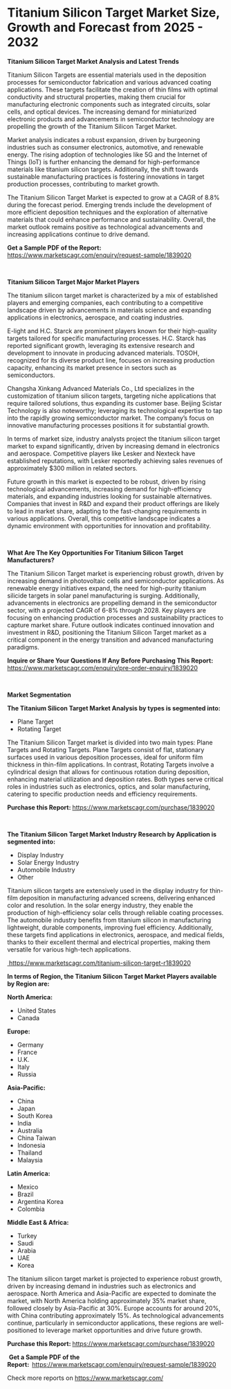 <p><h1>Titanium Silicon Target Market Size, Growth and Forecast from 2025 - 2032</h1></p><p><strong>Titanium Silicon Target Market Analysis and Latest Trends</strong></p>
<p><p>Titanium Silicon Targets are essential materials used in the deposition processes for semiconductor fabrication and various advanced coating applications. These targets facilitate the creation of thin films with optimal conductivity and structural properties, making them crucial for manufacturing electronic components such as integrated circuits, solar cells, and optical devices. The increasing demand for miniaturized electronic products and advancements in semiconductor technology are propelling the growth of the Titanium Silicon Target Market.</p><p>Market analysis indicates a robust expansion, driven by burgeoning industries such as consumer electronics, automotive, and renewable energy. The rising adoption of technologies like 5G and the Internet of Things (IoT) is further enhancing the demand for high-performance materials like titanium silicon targets. Additionally, the shift towards sustainable manufacturing practices is fostering innovations in target production processes, contributing to market growth.</p><p>The Titanium Silicon Target Market is expected to grow at a CAGR of 8.8% during the forecast period. Emerging trends include the development of more efficient deposition techniques and the exploration of alternative materials that could enhance performance and sustainability. Overall, the market outlook remains positive as technological advancements and increasing applications continue to drive demand.</p></p>
<p><strong>Get a Sample PDF of the Report:&nbsp;</strong> <a href="https://www.marketscagr.com/enquiry/request-sample/1839020?utm_campaign=3546&utm_medium=2&utm_source=Github&utm_content=ia&utm_term=03042025&utm_id=titanium-silicon-target">https://www.marketscagr.com/enquiry/request-sample/1839020</a></p>
<p>&nbsp;</p>
<p><strong>Titanium Silicon Target Major Market Players</strong></p>
<p><p>The titanium silicon target market is characterized by a mix of established players and emerging companies, each contributing to a competitive landscape driven by advancements in materials science and expanding applications in electronics, aerospace, and coating industries.</p><p>E-light and H.C. Starck are prominent players known for their high-quality targets tailored for specific manufacturing processes. H.C. Starck has reported significant growth, leveraging its extensive research and development to innovate in producing advanced materials. TOSOH, recognized for its diverse product line, focuses on increasing production capacity, enhancing its market presence in sectors such as semiconductors.</p><p>Changsha Xinkang Advanced Materials Co., Ltd specializes in the customization of titanium silicon targets, targeting niche applications that require tailored solutions, thus expanding its customer base. Beijing Scistar Technology is also noteworthy; leveraging its technological expertise to tap into the rapidly growing semiconductor market. The company’s focus on innovative manufacturing processes positions it for substantial growth.</p><p>In terms of market size, industry analysts project the titanium silicon target market to expand significantly, driven by increasing demand in electronics and aerospace. Competitive players like Lesker and Nexteck have established reputations, with Lesker reportedly achieving sales revenues of approximately $300 million in related sectors.</p><p>Future growth in this market is expected to be robust, driven by rising technological advancements, increasing demand for high-efficiency materials, and expanding industries looking for sustainable alternatives. Companies that invest in R&D and expand their product offerings are likely to lead in market share, adapting to the fast-changing requirements in various applications. Overall, this competitive landscape indicates a dynamic environment with opportunities for innovation and profitability.</p></p>
<p>&nbsp;</p>
<p><strong>What Are The Key Opportunities For Titanium Silicon Target Manufacturers?</strong></p>
<p><p>The Titanium Silicon Target market is experiencing robust growth, driven by increasing demand in photovoltaic cells and semiconductor applications. As renewable energy initiatives expand, the need for high-purity titanium silicide targets in solar panel manufacturing is surging. Additionally, advancements in electronics are propelling demand in the semiconductor sector, with a projected CAGR of 6-8% through 2028. Key players are focusing on enhancing production processes and sustainability practices to capture market share. Future outlook indicates continued innovation and investment in R&D, positioning the Titanium Silicon Target market as a critical component in the energy transition and advanced manufacturing paradigms.</p></p>
<p><strong>Inquire or Share Your Questions If Any Before Purchasing This Report:</strong> <a href="https://www.marketscagr.com/enquiry/pre-order-enquiry/1839020?utm_campaign=3546&utm_medium=2&utm_source=Github&utm_content=ia&utm_term=03042025&utm_id=titanium-silicon-target">https://www.marketscagr.com/enquiry/pre-order-enquiry/1839020</a></p>
<p>&nbsp;</p>
<p><strong>Market Segmentation</strong></p>
<p><strong>The Titanium Silicon Target Market Analysis by types is segmented into:</strong></p>
<p><ul><li>Plane Target</li><li>Rotating Target</li></ul></p>
<p><p>The Titanium Silicon Target market is divided into two main types: Plane Targets and Rotating Targets. Plane Targets consist of flat, stationary surfaces used in various deposition processes, ideal for uniform film thickness in thin-film applications. In contrast, Rotating Targets involve a cylindrical design that allows for continuous rotation during deposition, enhancing material utilization and deposition rates. Both types serve critical roles in industries such as electronics, optics, and solar manufacturing, catering to specific production needs and efficiency requirements.</p></p>
<p><strong>Purchase this Report:&nbsp;</strong><a href="https://www.marketscagr.com/purchase/1839020?utm_campaign=3546&utm_medium=2&utm_source=Github&utm_content=ia&utm_term=03042025&utm_id=titanium-silicon-target">https://www.marketscagr.com/purchase/1839020</a></p>
<p>&nbsp;</p>
<p><strong>The Titanium Silicon Target Market Industry Research by Application is segmented into:</strong></p>
<p><ul><li>Display Industry</li><li>Solar Energy Industry</li><li>Automobile Industry</li><li>Other</li></ul></p>
<p><p>Titanium silicon targets are extensively used in the display industry for thin-film deposition in manufacturing advanced screens, delivering enhanced color and resolution. In the solar energy industry, they enable the production of high-efficiency solar cells through reliable coating processes. The automobile industry benefits from titanium silicon in manufacturing lightweight, durable components, improving fuel efficiency. Additionally, these targets find applications in electronics, aerospace, and medical fields, thanks to their excellent thermal and electrical properties, making them versatile for various high-tech applications.</p></p>
<p><a href="https://www.marketscagr.com/titanium-silicon-target-r1839020?utm_campaign=3546&utm_medium=2&utm_source=Github&utm_content=ia&utm_term=03042025&utm_id=titanium-silicon-target">&nbsp;https://www.marketscagr.com/titanium-silicon-target-r1839020</a></p>
<p><strong>In terms of Region, the Titanium Silicon Target Market Players available by Region are:</strong></p>
<p>
    <p> <strong> North America: </strong>
        <ul>
            <li>United States</li>
            <li>Canada</li>
        </ul>
        </p> 
    <p> <strong> Europe: </strong>
        <ul>
            <li>Germany</li>
            <li>France</li>
            <li>U.K.</li>
            <li>Italy</li>
            <li>Russia</li>
        </ul>
        </p> 
    <p> <strong> Asia-Pacific: </strong>
        <ul>
            <li>China</li>
            <li>Japan</li>
            <li>South Korea</li>
            <li>India</li>
            <li>Australia</li>
            <li>China Taiwan</li>
            <li>Indonesia</li>
            <li>Thailand</li>
            <li>Malaysia</li>
        </ul>
        </p> 
    <p> <strong> Latin America: </strong>
        <ul>
            <li>Mexico</li>
            <li>Brazil</li>
            <li>Argentina Korea</li>
            <li>Colombia</li>
        </ul>
        </p> 
    <p> <strong> Middle East & Africa: </strong>
        <ul>
            <li>Turkey</li>
            <li>Saudi</li>
            <li>Arabia</li>
            <li>UAE</li>
            <li>Korea</li>
        </ul>
    </p>
    </p>
<p><p>The titanium silicon target market is projected to experience robust growth, driven by increasing demand in industries such as electronics and aerospace. North America and Asia-Pacific are expected to dominate the market, with North America holding approximately 35% market share, followed closely by Asia-Pacific at 30%. Europe accounts for around 20%, with China contributing approximately 15%. As technological advancements continue, particularly in semiconductor applications, these regions are well-positioned to leverage market opportunities and drive future growth.</p></p>
<p><strong>Purchase this Report: </strong><a href="https://www.marketscagr.com/purchase/1839020?utm_campaign=3546&utm_medium=2&utm_source=Github&utm_content=ia&utm_term=03042025&utm_id=titanium-silicon-target">https://www.marketscagr.com/purchase/1839020</a></p>
<p>&nbsp;<strong>Get a Sample PDF of the Report:&nbsp;&nbsp;</strong><a href="https://www.marketscagr.com/enquiry/request-sample/1839020?utm_campaign=3546&utm_medium=2&utm_source=Github&utm_content=ia&utm_term=03042025&utm_id=titanium-silicon-target">https://www.marketscagr.com/enquiry/request-sample/1839020</a></p>
<p><strong></strong></p>
<p>Check more reports on <a href="https://www.marketscagr.com/?utm_campaign=3546&utm_medium=2&utm_source=Github&utm_content=ia&utm_term=03042025&utm_id=titanium-silicon-target">https://www.marketscagr.com/</a></p>